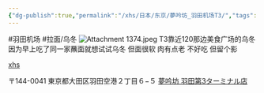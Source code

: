 ```yaml
---
{"dg-publish":true,"permalink":"/xhs/日本/东京/夢吟坊_羽田机场T3/","tags":["rednote","东京"],"created":"2024-09-18","updated":"2025-04-04T21:16:27.281+08:00"}
---
```


 #羽田机场 #拉面/乌冬
![Attachment 1374.jpeg](/img/user/xhs/%E6%97%A5%E6%9C%AC/%E4%B8%9C%E4%BA%AC/photo/Attachment%201374.jpeg)
T3靠近120那边美食广场的乌冬
因为早上吃了同一家蘸面就想试试乌冬 但面很软 肉有点老 不好吃 但留个影

[xhs](https://www.xiaohongshu.com/explore/66f052b1000000002603cc13?xsec_token=ABqW31iXGaeLgX03LCtKxC-iIwPnRwDKAncz99Pq5ISk8=&xsec_source=pc_user)

〒144-0041 東京都大田区羽田空港２丁目６−５
[夢吟坊 羽田第3ターミナル店](https://www.google.co.jp/maps/place/%E5%A4%A2%E5%90%9F%E5%9D%8A+%E7%BE%BD%E7%94%B0%E7%AC%AC3%E3%82%BF%E3%83%BC%E3%83%9F%E3%83%8A%E3%83%AB%E5%BA%97/@35.5475042,139.7655132,17z/data=!3m2!4b1!5s0x601861543aa7b83b:0x7addbaedee00311!4m6!3m5!1s0x601861572f94a3f5:0x5ef00b41f4e6ec3f!8m2!3d35.5475042!4d139.7680881!16s%2Fg%2F11b621012l?hl=ja&entry=ttu&g_ep=EgoyMDI1MDMxNy4wIKXMDSoJLDEwMjExNjQwSAFQAw%3D%3D)


